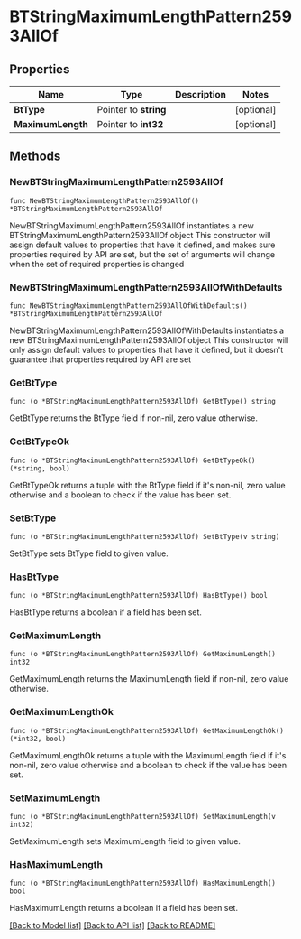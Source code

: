 # BTStringMaximumLengthPattern2593AllOf

## Properties

Name | Type | Description | Notes
------------ | ------------- | ------------- | -------------
**BtType** | Pointer to **string** |  | [optional] 
**MaximumLength** | Pointer to **int32** |  | [optional] 

## Methods

### NewBTStringMaximumLengthPattern2593AllOf

`func NewBTStringMaximumLengthPattern2593AllOf() *BTStringMaximumLengthPattern2593AllOf`

NewBTStringMaximumLengthPattern2593AllOf instantiates a new BTStringMaximumLengthPattern2593AllOf object
This constructor will assign default values to properties that have it defined,
and makes sure properties required by API are set, but the set of arguments
will change when the set of required properties is changed

### NewBTStringMaximumLengthPattern2593AllOfWithDefaults

`func NewBTStringMaximumLengthPattern2593AllOfWithDefaults() *BTStringMaximumLengthPattern2593AllOf`

NewBTStringMaximumLengthPattern2593AllOfWithDefaults instantiates a new BTStringMaximumLengthPattern2593AllOf object
This constructor will only assign default values to properties that have it defined,
but it doesn't guarantee that properties required by API are set

### GetBtType

`func (o *BTStringMaximumLengthPattern2593AllOf) GetBtType() string`

GetBtType returns the BtType field if non-nil, zero value otherwise.

### GetBtTypeOk

`func (o *BTStringMaximumLengthPattern2593AllOf) GetBtTypeOk() (*string, bool)`

GetBtTypeOk returns a tuple with the BtType field if it's non-nil, zero value otherwise
and a boolean to check if the value has been set.

### SetBtType

`func (o *BTStringMaximumLengthPattern2593AllOf) SetBtType(v string)`

SetBtType sets BtType field to given value.

### HasBtType

`func (o *BTStringMaximumLengthPattern2593AllOf) HasBtType() bool`

HasBtType returns a boolean if a field has been set.

### GetMaximumLength

`func (o *BTStringMaximumLengthPattern2593AllOf) GetMaximumLength() int32`

GetMaximumLength returns the MaximumLength field if non-nil, zero value otherwise.

### GetMaximumLengthOk

`func (o *BTStringMaximumLengthPattern2593AllOf) GetMaximumLengthOk() (*int32, bool)`

GetMaximumLengthOk returns a tuple with the MaximumLength field if it's non-nil, zero value otherwise
and a boolean to check if the value has been set.

### SetMaximumLength

`func (o *BTStringMaximumLengthPattern2593AllOf) SetMaximumLength(v int32)`

SetMaximumLength sets MaximumLength field to given value.

### HasMaximumLength

`func (o *BTStringMaximumLengthPattern2593AllOf) HasMaximumLength() bool`

HasMaximumLength returns a boolean if a field has been set.


[[Back to Model list]](../README.md#documentation-for-models) [[Back to API list]](../README.md#documentation-for-api-endpoints) [[Back to README]](../README.md)


